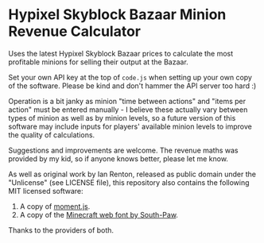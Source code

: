 # Hypixel Skyblock Bazaar Minion Revenue Calculator
Uses the latest Hypixel Skyblock Bazaar prices to calculate the most profitable minions for selling their output at the Bazaar.

Set your own API key at the top of `code.js` when setting up your own copy of the software. Please be kind and don't hammer the API server too hard :)

Operation is a bit janky as minion "time between actions" and "items per action" must be entered manually - I believe these actually vary between types of minion as well as by minion levels, so a future version of this software may include inputs for players' available minion levels to improve the quality of calculations.

Suggestions and improvements are welcome. The revenue maths was provided by my kid, so if anyone knows better, please let me know.

As well as original work by Ian Renton, released as public domain under the "Unlicense" (see LICENSE file), this repository also contains the following MIT licensed software:
1) A copy of [moment.js](https://momentjs.com/).
2) A copy of the [Minecraft web font by South-Paw](https://github.com/South-Paw/typeface-minecraft).

Thanks to the providers of both.
